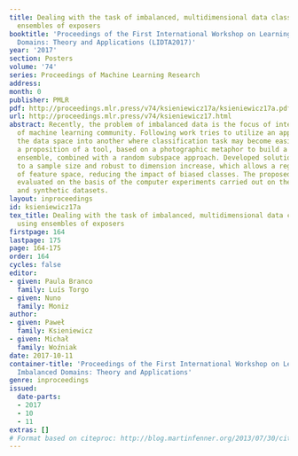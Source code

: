 ```yaml
---
title: Dealing with the task of imbalanced, multidimensional data classification using
  ensembles of exposers
booktitle: 'Proceedings of the First International Workshop on Learning with Imbalanced
  Domains: Theory and Applications (LIDTA2017)'
year: '2017'
section: Posters
volume: '74'
series: Proceedings of Machine Learning Research
address: 
month: 0
publisher: PMLR
pdf: http://proceedings.mlr.press/v74/ksieniewicz17a/ksieniewicz17a.pdf
url: http://proceedings.mlr.press/v74/ksieniewicz17.html
abstract: Recently, the problem of imbalanced data is the focus of intense research
  of machine learning community. Following work tries to utilize an approach of transforming
  the data space into another where classification task may become easier. Paper contains
  a proposition of a tool, based on a photographic metaphor to build a classifier
  ensemble, combined with a random subspace approach. Developed solution is insensitive
  to a sample size and robust to dimension increase, which allows a regularization
  of feature space, reducing the impact of biased classes. The proposed approach was
  evaluated on the basis of the computer experiments carried out on the benchmark
  and synthetic datasets.
layout: inproceedings
id: ksieniewicz17a
tex_title: Dealing with the task of imbalanced, multidimensional data classification
  using ensembles of exposers
firstpage: 164
lastpage: 175
page: 164-175
order: 164
cycles: false
editor:
- given: Paula Branco
  family: Luís Torgo
- given: Nuno
  family: Moniz
author:
- given: Paweł
  family: Ksieniewicz
- given: Michał
  family: Woźniak
date: 2017-10-11
container-title: 'Proceedings of the First International Workshop on Learning with
  Imbalanced Domains: Theory and Applications'
genre: inproceedings
issued:
  date-parts:
  - 2017
  - 10
  - 11
extras: []
# Format based on citeproc: http://blog.martinfenner.org/2013/07/30/citeproc-yaml-for-bibliographies/
---
```

